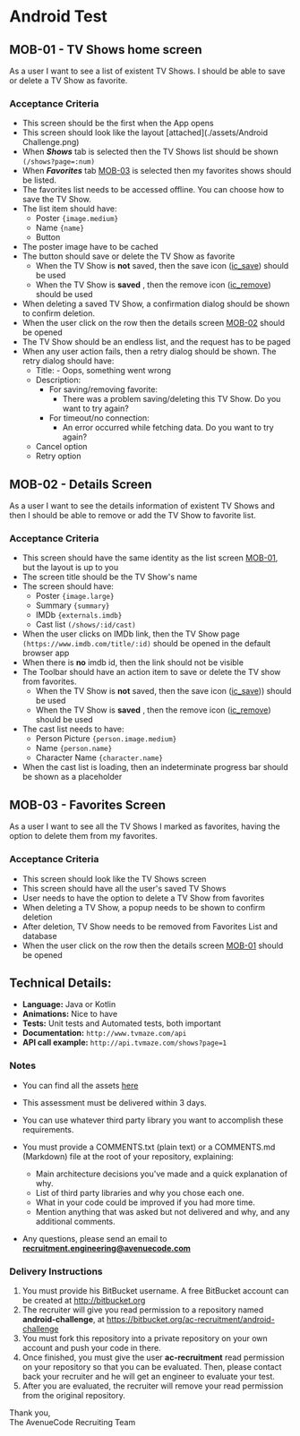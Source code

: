 # Android Test


## MOB-01 - TV Shows home screen

As a user I want to see a list of existent TV Shows. I should be able to save or delete a TV Show as favorite.

### Acceptance Criteria

- This screen should be the first when the App opens
- This screen should look like the layout [attached](./assets/Android Challenge.png)
- When **_Shows_** tab is selected then the TV Shows list should be shown `(/shows?page=:num)`
- When **_Favorites_** tab [MOB-03](#MOB-03) is selected then my favorites shows should be listed.
- The favorites list needs to be accessed offline. You can choose how to save the TV Show.
- The list item should have:
  - Poster `{image.medium}`
  - Name `{name}`
  - Button
- The poster image have to be cached
- The button should save or delete the TV Show as favorite
  - When the TV Show is **not** saved, then the save icon ([ic_save](./assets/ic_save.svg)) should be used
  - When the TV Show is **saved** , then the remove icon ([ic_remove](./assets/ic_remove.svg)) should be used
- When deleting a saved TV Show, a confirmation dialog should be shown to confirm deletion.
- When the user click on the row then the details screen [MOB-02](#MOB-02) should be opened
- The TV Show should be an endless list, and the request has to be paged
- When any user action fails, then a retry dialog should be shown. The retry dialog should have:
  - Title:
  		- Oops, something went wrong
  - Description:
    - For saving/removing favorite:
      - There was a problem saving/deleting this TV Show. Do you want to try again?
    - For timeout/no connection:
      - An error occurred while fetching data. Do you want to try again?
  - Cancel option
  - Retry option



## MOB-02 - Details Screen

As a user I want to see the details information of existent TV Shows and then I should be able to remove or add the TV Show to favorite list.

### Acceptance Criteria

- This screen should have the same identity as the list screen [MOB-01](#MOB-01), but the layout is up to you
- The screen title should be the TV Show&#39;s name
- The screen should have:
  - Poster `{image.large}`
  - Summary `{summary}`
  - IMDb `{externals.imdb}`
  - Cast list `(/shows/:id/cast)`
- When the user clicks on IMDb link, then the TV Show page `(https://www.imdb.com/title/:id)` should be opened in the default browser app
- When there is **no** imdb id, then the link should not be visible
- The Toolbar should have an action item to save or delete the TV show from favorites.
  - When the TV Show is **not** saved, then the save icon ([ic_save](./assets/ic_save.svg))) should be used
  - When the TV Show is **saved** , then the remove icon ([ic_remove](./assets/ic_remove.svg)) should be used
- The cast list needs to have:
  - Person Picture `{person.image.medium}`
  - Name `{person.name}`
  - Character Name `{character.name}`
- When the cast list is loading, then an indeterminate progress bar should be shown as a placeholder


## MOB-03 - Favorites Screen

As a user I want to see all the TV Shows I marked as favorites, having the option to delete them from my favorites.

### Acceptance Criteria

- This screen should look like the TV Shows screen
- This screen should have all the user&#39;s saved TV Shows
- User needs to have the option to delete a TV Show from favorites
- When deleting a TV Show, a popup needs to be shown to confirm deletion
- After deletion, TV Show needs to be removed from Favorites List and database
- When the user click on the row then the details screen [MOB-01](#MOB-01) should be opened


## Technical Details:

* **Language:** Java or Kotlin
* **Animations:** Nice to have
* **Tests:** Unit tests and Automated tests, both important
* **Documentation:** `http://www.tvmaze.com/api`
* **API call example:** `http://api.tvmaze.com/shows?page=1`

### Notes

* You can find all the assets [here](./assets)
* This assessment must be delivered within 3 days.
* You can use whatever third party library you want to accomplish these requirements.
* You must provide a COMMENTS.txt (plain text) or a COMMENTS.md (Markdown) file at the root of your repository, explaining:

    * Main architecture decisions you've made and a quick explanation of why.
    * List of third party libraries and why you chose each one.
    * What in your code could be improved if you had more time.
    * Mention anything that was asked but not delivered and why, and any additional comments.
  
* Any questions, please send an email to **recruitment.engineering@avenuecode.com**

### Delivery Instructions

1. You must provide his BitBucket username. A free BitBucket account can be created at http://bitbucket.org
1. The recruiter will give you read permission to a repository named **android-challenge**, at https://bitbucket.org/ac-recruitment/android-challenge
1. You must fork this repository into a private repository on your own account and push your code in there.
1. Once finished, you must give the user **ac-recruitment** read permission on your repository so that you can be evaluated. Then, please contact back your recruiter and he will get an engineer to evaluate your test.
1. After you are evaluated, the recruiter will remove your read permission from the original repository.

Thank you,  
The AvenueCode Recruiting Team